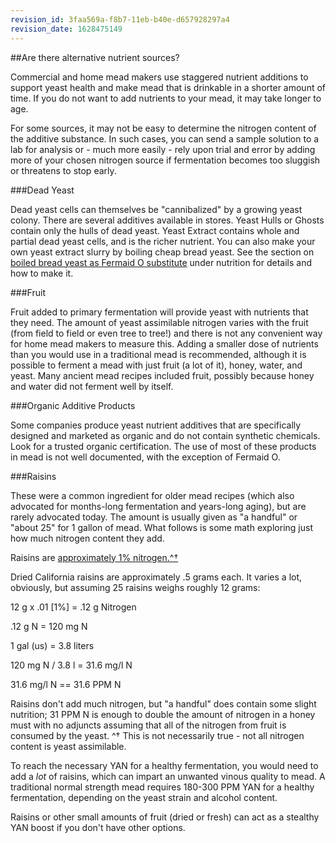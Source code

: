 ```yaml
---
revision_id: 3faa569a-f8b7-11eb-b40e-d657928297a4
revision_date: 1628475149
---
```


##Are there alternative nutrient sources?

Commercial and home mead makers use staggered nutrient additions to support yeast health and make mead that is drinkable in a shorter amount of time.  If you do not want to add nutrients to your mead, it may take longer to age.

For some sources, it may not be easy to determine the nitrogen content of the additive substance. In such cases, you can send a sample solution to a lab for analysis or - much more easily - rely upon trial and error by adding more of your chosen nitrogen source if fermentation becomes too sluggish or threatens to stop early.

###Dead Yeast

Dead yeast cells can themselves be "cannibalized" by a growing yeast colony. There are several additives available in stores. Yeast Hulls or Ghosts contain only the hulls of dead yeast. Yeast Extract contains whole and partial dead yeast cells, and is the richer nutrient. You can also make your own yeast extract slurry by boiling cheap bread yeast.  See the section on [boiled bread yeast as Fermaid O substitute](/ingredients/nutrients#wiki_using_boiled_bread_yeast_.28bby.29_as_a_fermaid_o_substitude) under nutrition for details and how to make it.

###Fruit

Fruit added to primary fermentation will provide yeast with nutrients that they need.  The amount of yeast assimilable nitrogen varies with the fruit (from field to field or even tree to tree!) and there is not any convenient way for home mead makers to measure this.  Adding a smaller dose of nutrients than you would use in a traditional mead is recommended, although it is possible to ferment a mead with just fruit (a lot of it), honey, water, and yeast. Many ancient mead recipes included fruit, possibly because honey and water did not ferment well by itself.

###Organic Additive Products

Some companies produce yeast nutrient additives that are specifically designed and marketed as organic and do not contain synthetic chemicals. Look for a trusted organic certification. The use of most of these products in mead is not well documented, with the exception of Fermaid O.

###Raisins

These were a common ingredient for older mead recipes (which also advocated for months-long fermentation and years-long aging), but are rarely advocated today. The amount is usually given as "a handful" or "about 25" for 1 gallon of mead. What follows is some math exploring just how much nitrogen content they add.

Raisins are [approximately 1% nitrogen.^†](http://books.google.com/books?id=-QVJAAAAYAAJ&amp;amp;pg=PA323&amp;amp;lpg=PA323&amp;amp;dq=raisins+percent+nitrogen&amp;amp;source=bl&amp;amp;ots=TSvEHTtDye&amp;amp;sig=WZwCZ-7yhdcP6iMvWkOpJ-lrw4M&amp;amp;hl=en&amp;amp;sa=X&amp;amp;ei=MkeHVPzbO4a0yAT4qoDwCA&amp;amp;ved=0CEMQ6AEwBw#v=onepage&amp;amp;q=raisins%20percent%20nitrogen&amp;amp;f=false)

Dried California raisins are approximately .5 grams each. It varies a lot, obviously, but assuming 25 raisins weighs roughly 12 grams:

12 g x .01 [1%] = .12 g Nitrogen

.12 g N = 120 mg N

1 gal (us) = 3.8 liters

120 mg N / 3.8 l = 31.6 mg/l N

31.6 mg/l N == 31.6 PPM N

Raisins don't add much nitrogen, but "a handful" does contain some slight nutrition; 31 PPM N is enough to double the amount of nitrogen in a honey must with no adjuncts assuming that all of the nitrogen from fruit is consumed by the yeast. ^† This is not necessarily true - not all nitrogen content is yeast assimilable. 

To reach the necessary YAN for a healthy fermentation, you would need to add a *lot* of raisins, which can impart an unwanted vinous quality to mead. A traditional normal strength mead requires 180-300 PPM YAN for a healthy fermentation, depending on the yeast strain and alcohol content.

Raisins or other small amounts of fruit (dried or fresh) can act as a stealthy YAN boost if you don't have other options.